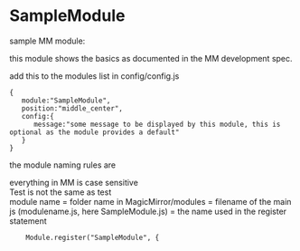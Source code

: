 # SampleModule
sample MM module:

this module shows the basics as documented in the MM development spec. 

add this to the modules list in config/config.js

```
{
   module:"SampleModule",
   position:"middle_center",
   config:{
      message:"some message to be displayed by this module, this is optional as the module provides a default"
   }
}
```
the module naming rules are 

 everything in MM is case sensitive  <br>
 Test is not the same as test<br>
 module name = folder name in MagicMirror/modules = filename of the main js (modulename.js, here SampleModule.js) = the name used in the register statement
```
    Module.register("SampleModule", {
```
